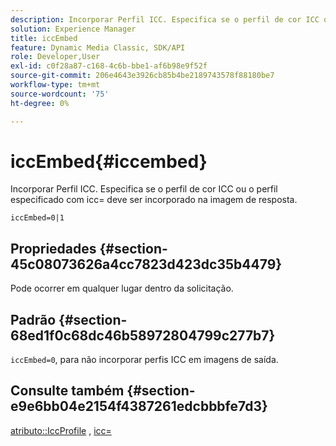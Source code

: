 ```yaml
---
description: Incorporar Perfil ICC. Especifica se o perfil de cor ICC ou o perfil especificado com icc= deve ser incorporado na imagem de resposta.
solution: Experience Manager
title: iccEmbed
feature: Dynamic Media Classic, SDK/API
role: Developer,User
exl-id: c0f28a87-c168-4c6b-bbe1-af6b98e9f52f
source-git-commit: 206e4643e3926cb85b4be2189743578f88180be7
workflow-type: tm+mt
source-wordcount: '75'
ht-degree: 0%

---
```


# iccEmbed{#iccembed}

Incorporar Perfil ICC. Especifica se o perfil de cor ICC ou o perfil especificado com icc= deve ser incorporado na imagem de resposta.

`iccEmbed=0|1`

## Propriedades {#section-45c08073626a4cc7823d423dc35b4479}

Pode ocorrer em qualquer lugar dentro da solicitação.

## Padrão {#section-68ed1f0c68dc46b58972804799c277b7}

`iccEmbed=0`, para não incorporar perfis ICC em imagens de saída.

## Consulte também {#section-e9e6bb04e2154f4387261edcbbbfe7d3}

[atributo::IccProfile](../../../../../ir-api/material-cat/image-rendering-api-ref/c-ir-material-catalog/c-ir-attributes-reference/r-ir-iccprofilegray.md#reference-712f1d0dcca748df9aaf495681bb39e6) ,  [icc=](../../../../../ir-api/http-protocol/image-rendering-api-ref/c-ir-http-protocol-ref/c-ir-http-protocol-command-reference/r-ir-icc.md#reference-86a2fff3cef24982ad2063d977a16e06)

